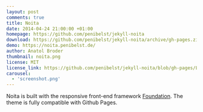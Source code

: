 ```yaml
---
layout: post
comments: true
title: Noita
date: 2014-04-24 21:00:00 +01:00
homepage: https://github.com/penibelst/jekyll-noita
download: https://github.com/penibelst/jekyll-noita/archive/gh-pages.zip
demo: https://noita.penibelst.de/
author: Anatol Broder
thumbnail: noita.png
license: MIT
license_link: https://github.com/penibelst/jekyll-noita/blob/gh-pages/LICENSE
carousel:
  - 'screenshot.png'
---
```


Noita is built with the responsive front-end framework [Foundation](https://foundation.zurb.com/). The theme is fully compatible with Github Pages.
